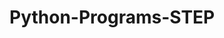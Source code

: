 # Python-Programs-STEP
       
  
              
                
                  
                              
        
  
